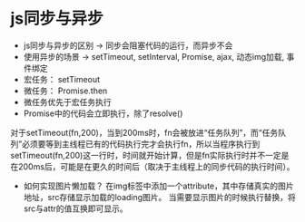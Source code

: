# js同步与异步

* js同步与异步的区别 -> 同步会阻塞代码的运行，而异步不会
* 使用异步的场景 -> setTimeout, setInterval, Promise, ajax, 动态img加载, 事件绑定
* 宏任务： setTimeout
* 微任务： Promise.then
* 微任务优先于宏任务执行
* Promise中的代码会立即执行，除了resolve()

对于setTimeout(fn,200)，当到200ms时，fn会被放进“任务队列”，而“任务队列”必须要等到主线程已有的代码执行完才会执行fn，所以当程序执行到setTimeout(fn,200)这一行时，时间就开始计算，但是fn实际执行时并不一定是在200ms后，可能是在更久的时间后（取决于主线程上的同步代码的执行时间）。

* 如何实现图片懒加载？
在img标签中添加一个attribute，其中存储真实的图片地址，src存储显示加载的loading图片。
当需要显示图片的时候执行替换，将src与attr的值互换即可显示。